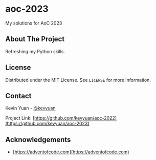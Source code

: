 # aoc-2023
My solutions for AoC 2023



<!-- ABOUT THE PROJECT -->
## About The Project

Refreshing my Python skills.


<!-- LICENSE -->
## License

Distributed under the MIT License. See `LICENSE` for more information.



<!-- CONTACT -->
## Contact

Kevin Yuan - [@kevyuan](https://twitter.com/kevyuan) 

Project Link: [https://github.com/kevyuan/aoc-2022](https://github.com/kevyuan/aoc-2023)



<!-- ACKNOWLEDGEMENTS -->
## Acknowledgements

* [https://adventofcode.com](https://adventofcode.com)


